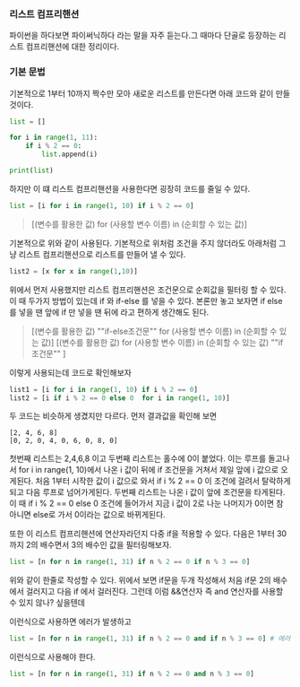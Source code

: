 ### 리스트 컴프리핸션

파이썬을 하다보면 파이써닉하다 라는 말을 자주 듣는다.그 때마다 단골로 등장하는 리스트 컴프리핸션에 대한 정리이다.


### 기본 문법

기본적으로 1부터 10까지 짝수만 모아 새로운 리스트를 만든다면 아래 코드와 같이 만들 것이다.
```python
list = []

for i in range(1, 11):
    if i % 2 == 0:
        list.append(i)

print(list)
```

하지만 이 떄 리스트 컴프리핸션을 사용한다면 굉장히 코드를 줄일 수 있다.
```python
list = [i for i in range(1, 10) if i % 2 == 0]
```

> [(변수를 활용한 값) for (사용할 변수 이름) in (순회할 수 있는 값)]

기본적으로 위와 같이 사용된다. 기본적으로 위처럼 조건을 주지 않더라도 아래처럼 그냥 리스트 컴프리핸션으로 리스트를 만들어 낼 수 있다.
```python
list2 = [x for x in range(1,10)]
```

위에서 먼저 사용했지만 리스트 컴프리핸션은 조건문으로 순회값을 필터링 할 수 있다.
이 때 두가지 방법이 있는데 if 와 if-else 를 넣을 수 있다.
본론만 놓고 보자면 if else 를 넣을 땐 앞에 if 만 넣을 땐 뒤에 라고 편하게 생간해도 된다.

> [(변수를 활용한 값) ""if-else조건문"" for (사용할 변수 이름) in (순회할 수 있는 값)]
> [(변수를 활용한 값) for (사용할 변수 이름) in (순회할 수 있는 값) ""if 조건문"" ]

이렇게 사용되는데 코드로 확인해보자

```python
list1 = [i for i in range(1, 10) if i % 2 == 0]
list2 = [i if i % 2 == 0 else 0  for i in range(1, 10)]
```

두 코드는 비슷하게 생겼지만 다르다. 먼저 결과값을 확인해 보면
```
[2, 4, 6, 8]
[0, 2, 0, 4, 0, 6, 0, 8, 0]
```

첫번째 리스트는 2,4,6,8 이고 두번째 리스트는 홀수에 0이 붙었다. 
이는 루프를 돌고나서 for i in range(1, 10)에서 나온 i 값이 뒤에 if 조건문을 거쳐서 제일 앞에 i 값으로 오게된다.
처음 1부터 시작한 값이 i 값으로 와서 if i % 2 == 0 이 조건에 걸려서 탈락하게 되고 다음 루프로 넘어가게된다.
두번째 리스트는 나온 i 값이 앞에 조건문을 타게된다.이 때 if i % 2 == 0 else 0 조건에 들어가서 지금 i 값이 2로 나눈 나머지가 0이면 참 아니면 else로 가서 0이라는 값으로 바뀌게된다. 

또한 이 리스트 컴프리핸션에 연산자라던지 다중 if을 적용할 수 있다.
다음은 1부터 30까지 2의 배수면서 3의 배수인 값을 필터링해보자.
```python
list = [n for n in range(1, 31) if n % 2 == 0 if n % 3 == 0]
```
위와 같이 한줄로 작성할 수 있다. 위에서 보면 if문을 두개 작성해서 처음 if문 2의 배수에서 걸러지고 다음 if 에서 걸러진다. 그런데 이럼 &&연산자 즉 and 연산자를 사용할 수 있지 않나? 싶을텐데

이런식으로 사용하면 에러가 발생하고
```python
list = [n for n in range(1, 31) if n % 2 == 0 and if n % 3 == 0] # 에러
```

이런식으로 사용해야 한다.
```python
list = [n for n in range(1, 31) if n % 2 == 0 and n % 3 == 0] 
```

